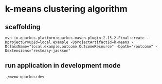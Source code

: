 # k-means clustering algorithm

## scaffolding

```shell
mvn io.quarkus.platform:quarkus-maven-plugin:2.15.2.Final:create -DprojectGroupId=local.example -DprojectArtifactId=k-means -DclassName="local.example.outcome.OutcomeResource" -Dpath="/outcome" -Dextensions="resteasy-jackson"
```

## run application in development mode

```shell
./mvnw quarkus:dev
```
